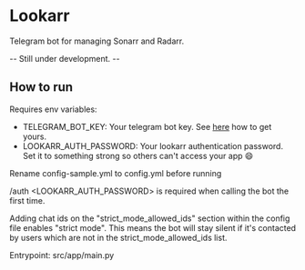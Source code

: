 # Lookarr
Telegram bot for managing Sonarr and Radarr. 

-- Still under development. --

## How to run
Requires env variables:
- TELEGRAM_BOT_KEY: Your telegram bot key. See [here](https://core.telegram.org/bots/tutorial) how to get yours.
- LOOKARR_AUTH_PASSWORD: Your lookarr authentication password. Set it to something strong so others can't access your app 😄

Rename config-sample.yml to config.yml before running

/auth <LOOKARR_AUTH_PASSWORD> is required when calling the bot the first time.

Adding chat ids on the "strict_mode_allowed_ids" section within the config file enables "strict mode". This means the bot will stay silent if it's contacted by users which are not in the strict_mode_allowed_ids list.

Entrypoint: src/app/main.py
